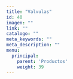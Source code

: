 ```yaml
---
title: "Valvulas"
id: 40
imagen: ""
link: ""
catalogo: ""
meta_keywords: ""
meta_description: ""
menu:
  principal:
    parent: 'Productos'
    weight: 39
---
```


